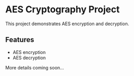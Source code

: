 # AES Cryptography Project

This project demonstrates AES encryption and decryption.

## Features

- AES encryption
- AES decryption

More details coming soon...
